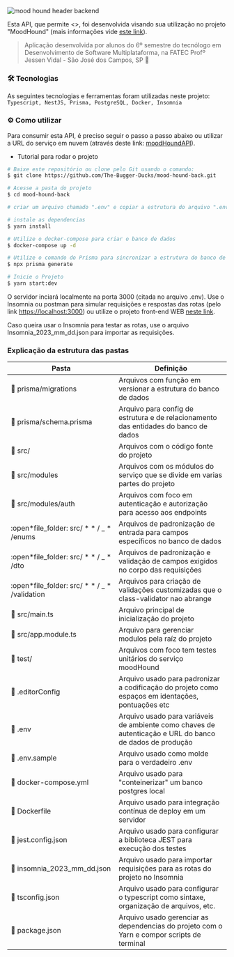 ![mood hound header backend](https://github.com/The-Bugger-Ducks/mood-hound-back/assets/79321198/b522b116-22a1-430b-8977-7f944833ec89)

Esta API, que permite <>, foi desenvolvida visando sua utilização no projeto "MoodHound" (mais informações vide [este link](https://github.com/The-Bugger-Ducks/mood-hound-documentation)).

> Aplicação desenvolvida por alunos do 6º semestre do tecnólogo em Desenvolvimento de Software Multiplataforma, na FATEC Profº Jessen Vidal - São José dos Campos, SP :rocket:

### :hammer_and_wrench: Tecnologias

As seguintes tecnologias e ferramentas foram utilizadas neste projeto: `Typescript, NestJS, Prisma, PostgreSQL, Docker, Insomnia`

### :gear: Como utilizar

Para consumir esta API, é preciso seguir o passo a passo abaixo ou utilizar a URL do serviço em nuvem (através deste link: [moodHoundAPI](https://google.com)).

- Tutorial para rodar o projeto

```bash
# Baixe este repositório ou clone pelo Git usando o comando:
$ git clone https://github.com/The-Bugger-Ducks/mood-hound-back.git

# Acesse a pasta do projeto
$ cd mood-hound-back

# criar um arquivo chamado ".env" e copiar a estrutura do arquivo ".env.sample" e colocar seus respectivos dados

# instale as dependencias
$ yarn install

# Utilize o docker-compose para criar o banco de dados
$ docker-compose up -d

# Utilize o comando do Prisma para sincronizar a estrutura do banco de dados
$ npx prisma generate

# Inicie o Projeto
$ yarn start:dev
```

O servidor inciará localmente na porta 3000 (citada no arquivo .env). Use o Insomnia ou postman para simular requisições e respostas das rotas (pelo link [https://localhost:3000](https://localhost:3000)) ou utilize o projeto front-end WEB [neste link](https://github.com/The-Bugger-Ducks/mood-hound-web.git).

Caso queira usar o Insomnia para testar as rotas, use o arquivo Insomnia_2023_mm_dd.json para importar as requisições.

### Explicação da estrutura das pastas

| Pasta                                            | Definição                                                                                                |
| ------------------------------------------------ | -------------------------------------------------------------------------------------------------------- |
| :open_file_folder: prisma/migrations             | Arquivos com função em versionar a estrutura do banco de dados                                           |
| :page_facing_up: prisma/schema.prisma            | Arquivo para config de estrutura e de relacionamento das entidades do banco de dados                     |
| :open_file_folder: src/                          | Arquivos com o código fonte do projeto                                                                   |
| :open_file_folder: src/modules                   | Arquivos com os módulos do serviço que se divide em varias partes do projeto                             |
| :open_file_folder: src/modules/auth              | Arquivos com foco em autenticação e autorização para acesso aos endpoints                                |
| :open*file_folder: src/ \* * / \_ \* /enums      | Arquivos de padronização de entrada para campos específicos no banco de dados                            |
| :open*file_folder: src/ \* * / \_ \* /dto        | Arquivos de padronização e validação de campos exigidos no corpo das requisições                         |
| :open*file_folder: src/ \* * / \_ \* /validation | Arquivos para criação de validações customizadas que o class-validator nao abrange                       |
| :page_facing_up: src/main.ts                     | Arquivo principal de inicialização do projeto                                                            |
| :page_facing_up: src/app.module.ts               | Arquivo para gerenciar modulos pela raíz do projeto                                                      |
| :open_file_folder: test/                         | Arquivos com foco tem testes unitários do serviço moodHound                                              |
| :page_facing_up: .editorConfig                   | Arquivo usado para padronizar a codificação do projeto como espaços em identações, pontuações etc        |
| :page_facing_up: .env                            | Arquivo usado para variáveis de ambiente como chaves de autenticação e URL do banco de dados de produção |
| :page_facing_up: .env.sample                     | Arquivo usado como molde para o verdadeiro .env                                                          |
| :page_facing_up: docker-compose.yml              | Arquivo usado para "conteinerizar" um banco postgres local                                               |
| :page_facing_up: Dockerfile                      | Arquivo usado para integração contínua de deploy em um servidor                                          |
| :page_facing_up: jest.config.json                | Arquivo usado para configurar a biblioteca JEST para execução dos testes                                 |
| :page_facing_up: insomnia_2023_mm_dd.json        | Arquivo usado para importar requisições para as rotas do projeto no Insomnia                             |
| :page_facing_up: tsconfig.json                   | Arquivo usado para configurar o typescript como sintaxe, organização de arquivos, etc.                   |
| :page_facing_up: package.json                    | Arquivo usado gerenciar as dependencias do projeto com o Yarn e compor scripts de terminal               |
